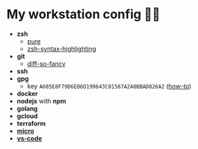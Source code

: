 # My workstation config 👨‍💻
- **zsh**
  - [pure](https://github.com/sindresorhus/pure)
  - [zsh-syntax-highlighting](https://github.com/zsh-users/zsh-syntax-highlighting)
- **git**
  - [diff-so-fancy](https://github.com/so-fancy/diff-so-fancy)
- **ssh**
- **gpg**
  - key `A605E8F79D6E06D199643C81567A2A0BBAD826A2` ([how-to](https://access.redhat.com/solutions/2115511))
- **docker**
- **nodejs** with **npm**
- **golang**
- **gcloud**
- **terraform**
- [**micro**](https://micro-editor.github.io/)
- [**vs-code**](https://code.visualstudio.com/download)
